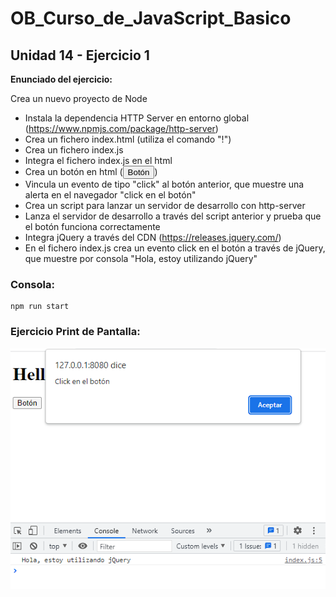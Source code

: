 # OB_Curso_de_JavaScript_Basico
## Unidad 14 - Ejercicio 1

**Enunciado del ejercicio:**

Crea un nuevo proyecto de Node

- Instala la dependencia HTTP Server en entorno global (https://www.npmjs.com/package/http-server)
- Crea un fichero index.html (utiliza el comando "!")
- Crea un fichero index.js
- Integra el fichero index.js en el html
- Crea un botón en html (<button>Botón</button>)
- Vincula un evento de tipo "click" al botón anterior, que muestre una alerta en el navegador "click en el botón"
- Crea un script para lanzar un servidor de desarrollo con http-server
- Lanza el servidor de desarrollo a través del script anterior y prueba que el botón funciona correctamente
- Integra jQuery a través del CDN (https://releases.jquery.com/)
- En el fichero index.js crea un evento click en el botón a través de jQuery, que muestre por consola "Hola, estoy utilizando jQuery"


### Consola:
```
npm run start
```
### Ejercicio Print de Pantalla:

![Print de pantall ejercicio](img.png)

